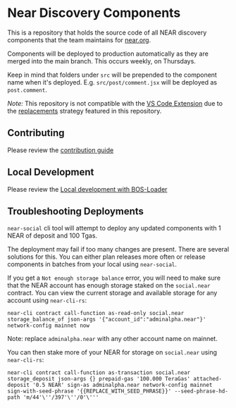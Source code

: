 # Near Discovery Components

This is a repository that holds the source code of all NEAR discovery components that the team maintains for [near.org](https://near.org).

Components will be deployed to production automatically as they are merged into the main branch. This occurs weekly, on Thursdays.

Keep in mind that folders under `src` will be prepended to the component name when it's deployed. E.g. `src/post/comment.jsx` will be deployed as `post.comment`.

*Note:* This repository is not compatible with the [VS Code Extension](https://docs.near.org/bos/dev/vscode) due to the [replacements](CONTRIBUTING.md#testing-across-multiple-environments) strategy featured in this repository.

## Contributing

Please review the [contribution guide](CONTRIBUTING.md)

## Local Development

Please review the [Local development with BOS-Loader](CONTRIBUTING.md#local-development-with-bos-loader)

## Troubleshooting Deployments

`near-social` cli tool will attempt to deploy any updated components with 1 NEAR of deposit and 100 Tgas.

The deployment may fail if too many changes are present. There are several solutions for this. You can either plan releases more often or release components in batches from your local using `near-social`.

If you get a `Not enough storage balance` error, you will need to make sure that the NEAR account has enough storage staked on the `social.near` contract. You can view the current storage and available storage for any account using `near-cli-rs`:

`near-cli contract call-function as-read-only social.near storage_balance_of json-args '{"account_id":"adminalpha.near"}' network-config mainnet now`

Note: replace `adminalpha.near` with any other account name on mainnet.

You can then stake more of your NEAR for storage on `social.near` using `near-cli-rs`:

`near-cli contract call-function as-transaction social.near storage_deposit json-args {} prepaid-gas '100.000 TeraGas' attached-deposit '0.5 NEAR' sign-as adminalpha.near network-config mainnet sign-with-seed-phrase '{{REPLACE_WITH_SEED_PHRASE}}' --seed-phrase-hd-path 'm/44'\''/397'\''/0'\'''`
